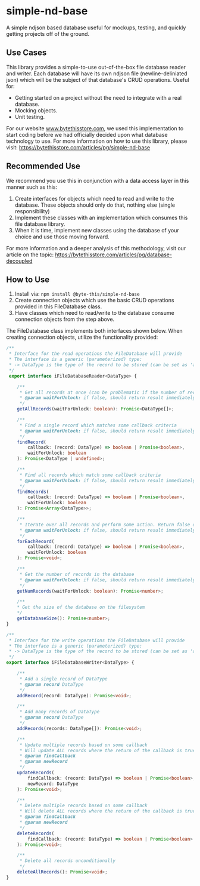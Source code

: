 # simple-nd-base
A simple ndjson based database useful for mockups, testing, and quickly getting projects off of the ground.

## Use Cases
This library provides a simple-to-use out-of-the-box file database reader and writer. Each database will have its own ndjson file (newline-deliniated json) which will be the subject of that database's CRUD operations. Useful for:
- Getting started on a project without the need to integrate with a real database.
- Mocking objects.
- Unit testing.

For our website www.bytethisstore.com, we used this implementation to start coding before we had officially decided upon what database technology to use.
For more information on how to use this library, please visit: https://bytethisstore.com/articles/pg/simple-nd-base

## Recommended Use
We recommend you use this in conjunction with a data access layer in this manner such as this:
1. Create interfaces for objects which need to read and write to the database. These objects should only do that, nothing else (single responsibility)
2. Implement these classes with an implementation which consumes this file database library.
3. When it is time, implement new classes using the database of your choice and use those moving forward.

For more information and a deeper analysis of this methodology, visit our article on the topic: https://bytethisstore.com/articles/pg/database-decoupled 

## How to Use
1. Install via: ```npm install @byte-this/simple-nd-base```
1. Create connection objects which use the basic CRUD operations provided in this FileDatabase class.
1. Have classes which need to read/write to the database consume connection objects from the step above.

The FileDatabase class implements both interfaces shown below. When creating connection objects, utilize the functionality provided:
```typescript
/**
 * Interface for the read operations the FileDatabase will provide
 * The interface is a generic (parameterized) type:
 * -> DataType is the type of the record to be stored (can be set as 'any' if needed)
 */
 export interface iFileDatabaseReader<DataType> {

    /**
     * Get all records at once (can be problematic if the number of records is large)
     * @param waitForUnlock: if false, should return result immediately, otherwise, wait for pending operations
     */
    getAllRecords(waitForUnlock: boolean): Promise<DataType[]>;

    /**
     * Find a single record which matches some callback criteria
     * @param waitForUnlock: if false, should return result immediately, otherwise, wait for pending operations
     */
    findRecord(
        callback: (record: DataType) => boolean | Promise<boolean>,
        waitForUnlock: boolean
    ): Promise<DataType | undefined>;

    /**
     * Find all records which match some callback criteria
     * @param waitForUnlock: if false, should return result immediately, otherwise, wait for pending operations
     */
    findRecords(
        callback: (record: DataType) => boolean | Promise<boolean>,
        waitForUnlock: boolean
    ): Promise<Array<DataType>>;

    /**
     * Iterate over all records and perform some action. Return false or Promise<false> to stop iterating
     * @param waitForUnlock: if false, should return result immediately, otherwise, wait for pending operations
     */
    forEachRecord(
        callback: (record: DataType) => boolean | Promise<boolean>,
        waitForUnlock: boolean
    ): Promise<void>;

    /**
     * Get the number of records in the database
     * @param waitForUnlock: if false, should return result immediately, otherwise, wait for pending operations
     */
    getNumRecords(waitForUnlock: boolean): Promise<number>;

    /**
    * Get the size of the database on the filesystem
    */
    getDatabaseSize(): Promise<number>;
}

/**
 * Interface for the write operations the FileDatabase will provide
 * The interface is a generic (parameterized) type:
 * -> DataType is the type of the record to be stored (can be set as 'any' if needed)
 */
export interface iFileDatabaseWriter<DataType> {

    /**
     * Add a single record of DataType
     * @param record DataType
     */
    addRecord(record: DataType): Promise<void>;

    /**
     * Add many records of DataType
     * @param record DataType
     */
    addRecords(records: DataType[]): Promise<void>;

    /**
     * Update multiple records based on some callback
     * Will update ALL records where the return of the callback is true or Promise<true>
     * @param findCallback 
     * @param newRecord 
     */
    updateRecords(
        findCallback: (record: DataType) => boolean | Promise<boolean>,
        newRecord: DataType
    ): Promise<void>;

    /**
     * Delete multiple records based on some callback
     * Will delete ALL records where the return of the callback is true or Promise<true>
     * @param findCallback 
     * @param newRecord 
     */
    deleteRecords(
        findCallback: (record: DataType) => boolean | Promise<boolean>
    ): Promise<void>;

    /**
     * Delete all records unconditionally
     */
    deleteAllRecords(): Promise<void>;
}
```
